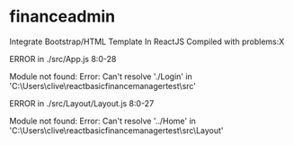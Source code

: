 # financeadmin
Integrate Bootstrap/HTML Template In ReactJS
Compiled with problems:X

ERROR in ./src/App.js 8:0-28

Module not found: Error: Can't resolve './Login' in 'C:\Users\clive\reactbasicfinancemanagertest\src'


ERROR in ./src/Layout/Layout.js 8:0-27

Module not found: Error: Can't resolve '../Home' in 'C:\Users\clive\reactbasicfinancemanagertest\src\Layout'
